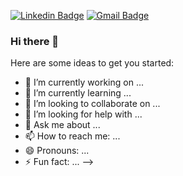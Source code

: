 [![Linkedin Badge](https://img.shields.io/badge/-TasinNahian-blue?style=flat-square&logo=Linkedin&logoColor=white&link=https://www.linkedin.com/in/tasin-nahian-9964bb223/)](https://www.linkedin.com/in/tasin-nahian-9964bb223/)
[![Gmail Badge](https://img.shields.io/badge/-tasin.nahian@gmail.com-c14438?style=flat-square&logo=Gmail&logoColor=white&link=mailto:tasin.nahian@gmail.com)](mailto:tasin.nahian@gmail.com)

### Hi there 👋



Here are some ideas to get you started:

- 🔭 I’m currently working on ...
- 🌱 I’m currently learning ...
- 👯 I’m looking to collaborate on ...
- 🤔 I’m looking for help with ...
- 💬 Ask me about ...
- 📫 How to reach me: ...
- 😄 Pronouns: ...
- ⚡ Fun fact: ...
-->
